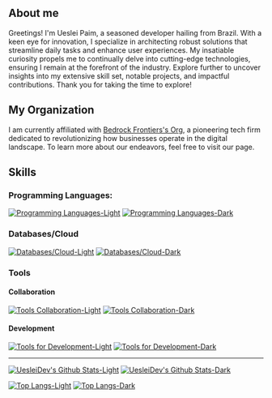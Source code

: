 ## About me

Greetings! I'm Ueslei Paim, a seasoned developer hailing from Brazil. With a keen eye for innovation, I specialize in architecting robust solutions that streamline daily tasks and enhance user experiences. My insatiable curiosity propels me to continually delve into cutting-edge technologies, ensuring I remain at the forefront of the industry. Explore further to uncover insights into my extensive skill set, notable projects, and impactful contributions. Thank you for taking the time to explore!

## My Organization

I am currently affiliated with [Bedrock Frontiers's Org](https://github.com/BedrockFrontiers), a pioneering tech firm dedicated to revolutionizing how businesses operate in the digital landscape. To learn more about our endeavors, feel free to visit our page.

## Skills

### Programming Languages:

[![Programming Languages-Light](https://skillicons.dev/icons?i=c,wasm,javascript,python,haxe,bash&perline=4&theme=light#gh-light-mode-only)](https://skillicons.dev/icons#gh-light-mode-only)
[![Programming Languages-Dark](https://skillicons.dev/icons?i=c,wasm,javascript,python,haxe,bash&perline=4&theme=dark#gh-dark-mode-only)](https://skillicons.dev/icons#gh-dark-mode-only)

### Databases/Cloud

[![Databases/Cloud-Light](https://skillicons.dev/icons?i=mongodb,supabase,firebase,googlecloud&perline=4&theme=light#gh-light-mode-only)](https://skillicons.dev/icons#gh-light-mode-only)
[![Databases/Cloud-Dark](https://skillicons.dev/icons?i=mongodb,supabase,firebase,googlecloud&perline=4&theme=dark#gh-dark-mode-only)](https://skillicons.dev/icons#gh-dark-mode-only)

### Tools

#### Collaboration

[![Tools Collaboration-Light](https://skillicons.dev/icons?i=git,postman,github,githubactions,notion,obsidian,cloudflare&perline=4&theme=light#gh-light-mode-only)](https://skillicons.dev/icons#gh-light-mode-only)
[![Tools Collaboration-Dark](https://skillicons.dev/icons?i=git,postman,github,githubactions,notion,obsidian,cloudflare&perline=4&theme=dark#gh-dark-mode-only)](https://skillicons.dev/icons#gh-dark-mode-only)

#### Development

[![Tools for Development-Light](https://skillicons.dev/icons?i=docker,sublime,powershell,vercel&perline=4&theme=light#gh-light-mode-only)](https://skillicons.dev/icons#gh-light-mode-only)
[![Tools for Development-Dark](https://skillicons.dev/icons?i=docker,sublime,powershell,vercel&perline=4&theme=dark#gh-dark-mode-only)](https://skillicons.dev/icons#gh-dark-mode-only)

---

[![UesleiDev's Github Stats-Light](https://github-readme-stats.vercel.app/api?username=uesleibros&show_icons=true&show_owner=true&theme=default#gh-light-mode-only)](https://github.com/anuraghazra/github-readme-stats#gh-light-mode-only)
[![UesleiDev's Github Stats-Dark](https://github-readme-stats.vercel.app/api?username=uesleibros&show_icons=true&show_owner=true&theme=dark#gh-dark-mode-only)](https://github.com/anuraghazra/github-readme-stats#gh-dark-mode-only)

[![Top Langs-Light](https://github-readme-stats.vercel.app/api/top-langs/?username=uesleibros&layout=compact&theme=light#gh-lighr-mode-only)](https://github.com/anuraghazra/github-readme-stats#gh-light-mode-only)
[![Top Langs-Dark](https://github-readme-stats.vercel.app/api/top-langs/?username=uesleibros&layout=compact&theme=dark#gh-dark-mode-only)](https://github.com/anuraghazra/github-readme-stats#gh-dark-mode-only)
